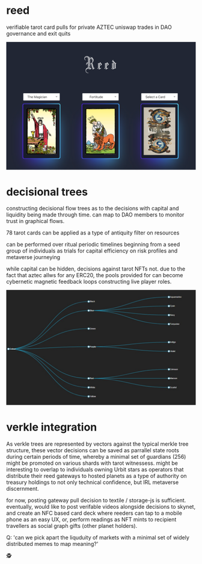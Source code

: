 # reed
verifiable tarot card pulls for private AZTEC uniswap trades in DAO governance and exit quits

![reed](./reed_interface_v2.png)


# decisional trees
constructing decisional flow trees as to the decisions with capital and liquidity being made through time. can map to DAO members to monitor trust in graphical flows.

78 tarot cards can be applied as a type of antiquity filter on resources

can be performed over ritual periodic timelines beginning from a seed group of individuals as trials for capital efficiency on risk profiles and metaverse journeying

while capital can be hidden, decisions against tarot NFTs not. due to the fact that aztec allws for any ERC20, the pools provided for can become cybernetic magnetic feedback loops constructing live player roles.

![tree](./decisional_trees.png)

# verkle integration

As verkle trees are represented by vectors against the typical merkle tree structure, these vector decisions can be saved as parrallel state roots during certain periods of time, whereby a minimal set of guardians (256) might be promoted on various shards with tarot witnessess. might be interesting to overlap to individuals owning Urbit stars as operators that distribute their reed gateways to hosted planets as a type of authority on treasury holdings to not only technical confidence, but IRL metaverse discernment.

for now, posting gateway pull decision to textile / storage-js is sufficient. eventually, would like to post verifable videos alongside decisions to skynet, and create an NFC based card deck where reeders can tap to a mobile phone as an easy UX, or, perform readings as NFT mints to recipient travellers as social graph gifts (other planet holders).

Q: 'can we pick apart the liquduity of markets with a minimal set of widely distributed memes to map meaning?'

🕵️
